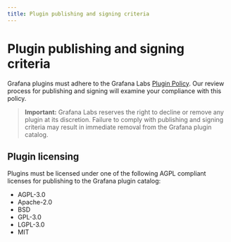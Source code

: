 ```yaml
---
title: Plugin publishing and signing criteria
---
```


# Plugin publishing and signing criteria

Grafana plugins must adhere to the Grafana Labs [Plugin Policy](https://grafana.com/legal/plugins/). Our review process for publishing and signing will examine your compliance with this policy.

> **Important:** Grafana Labs reserves the right to decline or remove any plugin at its discretion. Failure to comply with publishing and signing criteria may result in immediate removal from the Grafana plugin catalog.

## Plugin licensing
Plugins must be licensed under one of the following AGPL compliant licenses for publishing to the Grafana plugin catalog:
- AGPL-3.0
- Apache-2.0
- BSD
- GPL-3.0
- LGPL-3.0
- MIT